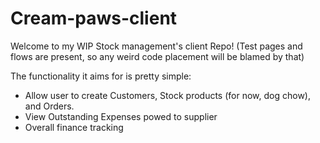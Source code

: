 # Cream-paws-client

Welcome to my WIP Stock management's client Repo! (Test pages and flows are present, so any weird code placement will be blamed by that)

The functionality it aims for is pretty simple:
- Allow user to create Customers, Stock products (for now, dog chow), and Orders.
- View Outstanding Expenses powed to supplier
- Overall finance tracking
